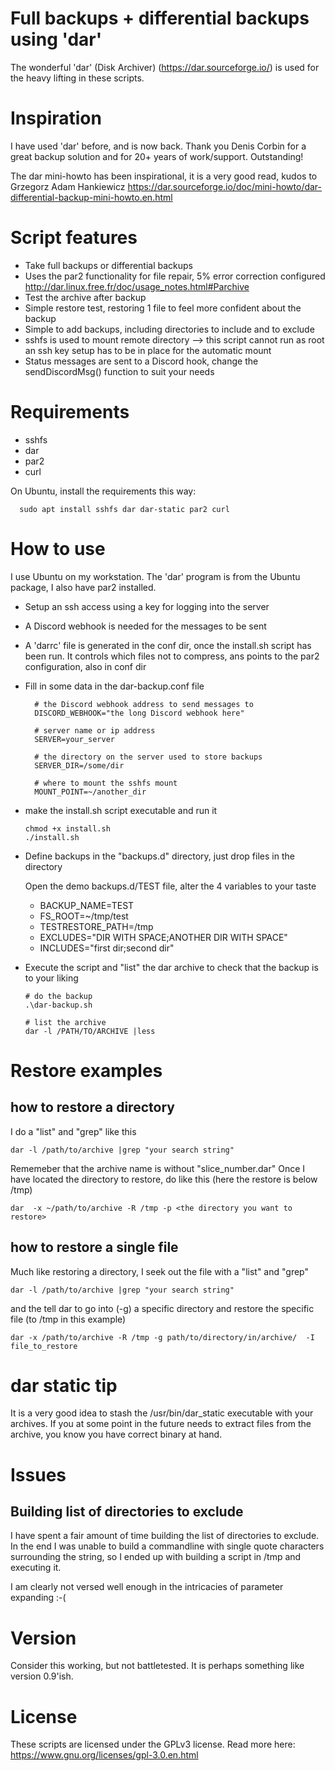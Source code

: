 
# Full backups + differential backups using 'dar'

  The wonderful 'dar' (Disk Archiver) (https://dar.sourceforge.io/) is used for 
  the heavy lifting in these scripts.

# Inspiration

  I have used 'dar' before, and is now back. Thank you Denis Corbin for a great
  backup solution and for 20+ years of work/support. Outstanding!

  The dar mini-howto has been inspirational, it is a very good read, kudos to 
  Grzegorz Adam Hankiewicz
  https://dar.sourceforge.io/doc/mini-howto/dar-differential-backup-mini-howto.en.html

# Script features

  - Take full backups or differential backups
  - Uses the par2 functionality for file repair, 5% error correction configured
    http://dar.linux.free.fr/doc/usage_notes.html#Parchive 
  - Test the archive after backup
  - Simple restore test, restoring 1 file to feel more confident about the backup
  - Simple to add backups, including directories to include and to exclude
  - sshfs is used to mount remote directory --> this script cannot run as root
    an ssh key setup has to be in place for the automatic mount
  - Status messages are sent to a Discord hook, change the sendDiscordMsg() function to suit your needs

# Requirements
  - sshfs
  - dar
  - par2
  - curl

  On Ubuntu, install the requirements this way:
  ````
    sudo apt install sshfs dar dar-static par2 curl
  ````

# How to use
  
  I use Ubuntu on my workstation. The 'dar' program is from the Ubuntu package, I also 
  have par2 installed.

  - Setup an ssh access using a key for logging into the server
  - A Discord webhook is needed for the messages to be sent
  - A 'darrc' file is generated in the conf dir, once the install.sh script has been run.
    It controls which files not to compress, ans points to the par2 configuration, also in
    conf dir
  - Fill in some data in the dar-backup.conf file
    ````
      # the Discord webhook address to send messages to
      DISCORD_WEBHOOK="the long Discord webhook here"

      # server name or ip address
      SERVER=your_server

      # the directory on the server used to store backups
      SERVER_DIR=/some/dir

      # where to mount the sshfs mount
      MOUNT_POINT=~/another_dir
    ````
  - make the install.sh script executable and run it
    ````
    chmod +x install.sh
    ./install.sh
    ````
  - Define backups in the "backups.d" directory, just drop files in the directory
  
    Open the demo backups.d/TEST file, alter the 4 variables to your taste    
    - BACKUP_NAME=TEST
    - FS_ROOT=~/tmp/test
    - TESTRESTORE_PATH=/tmp
    - EXCLUDES="DIR WITH SPACE;ANOTHER DIR WITH SPACE"
    - INCLUDES="first dir;second dir"

  - Execute the script and "list" the dar archive to check that the backup is to your liking
    ````
    # do the backup
    .\dar-backup.sh
    
    # list the archive
    dar -l /PATH/TO/ARCHIVE |less
    ````
# Restore examples

## how to restore a directory
  I do a "list" and "grep" like this
  ````
  dar -l /path/to/archive |grep "your search string"
  ````
  Rememeber that the archive name is without "slice_number.dar"
  Once I have located the directory to restore, do like this (here the restore is below /tmp)
  ````
  dar  -x ~/path/to/archive -R /tmp -p <the directory you want to restore>
  ````
## how to restore a single file
  Much like restoring a directory, I seek out the file with a "list" and "grep"
  ````
  dar -l /path/to/archive |grep "your search string"
  ````
  and the tell dar to go into (-g) a specific directory and restore the specific file (to /tmp in this example)
  ````
  dar -x /path/to/archive -R /tmp -g path/to/directory/in/archive/  -I file_to_restore
  ````
  
 

# dar static tip
  It is a very good idea to stash the /usr/bin/dar_static executable with your archives.
  If you at some point in the future needs to extract files from the archive, you know you have correct binary at hand.

# Issues
## Building list of directories to exclude
  I have spent a fair amount of time building the list of directories to exclude. In the end I was unable to build a commandline with single quote characters surrounding the string, so I ended up with building a script in /tmp and executing it.

  I am clearly not versed well enough in the intricacies of parameter expanding :-(

# Version

  Consider this working, but not battletested. It is perhaps something like version 0.9'ish.

# License

  These scripts are licensed under the GPLv3 license.
  Read more here: https://www.gnu.org/licenses/gpl-3.0.en.html
